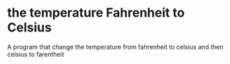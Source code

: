 # the temperature Fahrenheit to Celsius 
 A program that change the temperature from fahrenheit to celsius and then celsius to farentheit 
